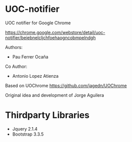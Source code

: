 UOC-notifier
============

UOC notifier for Google Chrome

https://chrome.google.com/webstore/detail/uoc-notifier/beiebnelcljchfoehaogncobmpelndgh

Authors:

* Pau Ferrer Ocaña

Co Author:

* Antonio Lopez Atienza

Based on UOChrome https://github.com/jagedn/UOChrome

Original idea and development of Jorge Aguilera

Thirdparty Libraries
=====================

* Jquery 2.1.4
* Bootstrap 3.3.5
